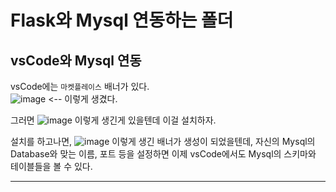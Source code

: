 # Flask와 Mysql 연동하는 폴더

## vsCode와 Mysql 연동
vsCode에는 `마켓플레이스` 배너가 있다.   
![image](https://user-images.githubusercontent.com/104587537/204124168-9c6d082a-55ef-4105-a2ca-34359411eb40.png) <-- 이렇게 생겼다.  

그러면 ![image](https://user-images.githubusercontent.com/104587537/204124202-cd47f93b-73b3-4eaf-9853-bc8604f7f633.png) 이렇게 생긴게 있을텐데 이걸 설치하자.

설치를 하고나면, ![image](https://user-images.githubusercontent.com/104587537/204124228-007aa31d-4aa0-4e99-8819-cea3efbc53da.png) 이렇게 생긴 배너가 생성이 되었을텐데, 자신의 Mysql의 Database와 맞는 이름, 포트 등을 설정하면 이제 vsCode에서도 Mysql의 스키마와 테이블들을 볼 수 있다.  

---
